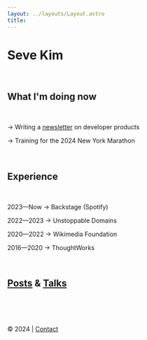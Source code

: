 ```yaml
---
layout: ../layouts/Layout.astro
title: 
---
```


# Seve Kim 

<br>

## What I'm doing now

<br>

→ Writing a [newsletter](https://developerproducts.com) on developer products

→ Training for the 2024 New York Marathon

<br>

## Experience

<br>

2023—Now → Backstage (Spotify)

2022—2023 → Unstoppable Domains

2020—2022 → Wikimedia Foundation

2016—2020 → ThoughtWorks

<br>

## [Posts](/posts) & [Talks](/talks)

<br><br><br>

© 2024 | [Contact](/contact)



